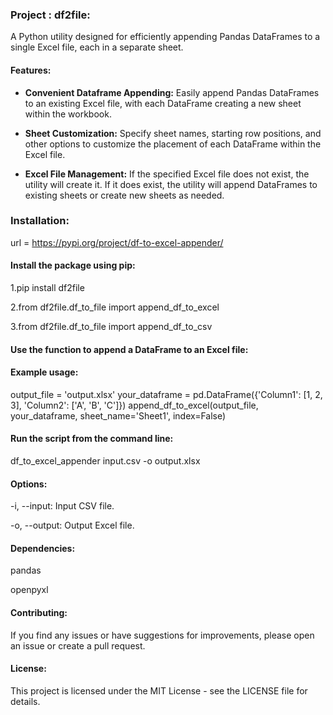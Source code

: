 ### Project : df2file:
A Python utility designed for efficiently appending Pandas DataFrames to a single Excel file, each in a separate sheet.

#### Features:

- **Convenient Dataframe Appending:** Easily append Pandas DataFrames to an existing Excel file, with each DataFrame creating a new sheet within the workbook.

- **Sheet Customization:** Specify sheet names, starting row positions, and other options to customize the placement of each DataFrame within the Excel file.

- **Excel File Management:** If the specified Excel file does not exist, the utility will create it. If it does exist, the utility will append DataFrames to existing sheets or create new sheets as needed.


### Installation:
url = https://pypi.org/project/df-to-excel-appender/

#### Install the package using pip:

1.pip install df2file

2.from df2file.df_to_file import append_df_to_excel

3.from df2file.df_to_file import append_df_to_csv

#### Use the function to append a DataFrame to an Excel file:
#### Example usage:
output_file = 'output.xlsx'
your_dataframe = pd.DataFrame({'Column1': [1, 2, 3], 'Column2': ['A', 'B', 'C']})
append_df_to_excel(output_file, your_dataframe, sheet_name='Sheet1', index=False)

#### Run the script from the command line:

df_to_excel_appender input.csv -o output.xlsx
 

#### Options:

-i, --input: Input CSV file.

-o, --output: Output Excel file.

#### Dependencies:
pandas

openpyxl

#### Contributing:

If you find any issues or have suggestions for improvements, please open an issue or create a pull request.

#### License:
This project is licensed under the MIT License - see the LICENSE file for details.